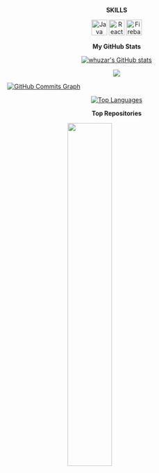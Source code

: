 <p align="center"><b>SKILLS</b></p>


<p align="center">
<a href="https://www.oracle.com/java/" target="_blank" rel="noreferrer"><img src="https://raw.githubusercontent.com/danielcranney/readme-generator/main/public/icons/skills/java-colored.svg" width="36" height="36" alt="Java" /></a>
<a href="https://reactjs.org/" target="_blank" rel="noreferrer"><img src="https://raw.githubusercontent.com/danielcranney/readme-generator/main/public/icons/skills/react-colored.svg" width="36" height="36" alt="React" /></a>
<a href="https://firebase.google.com/" target="_blank" rel="noreferrer"><img src="https://raw.githubusercontent.com/danielcranney/readme-generator/main/public/icons/skills/firebase-colored.svg" width="36" height="36" alt="Firebase" /></a>
</p>

<p align="center"><b>My GitHub Stats</b></p>

<a href="http://www.github.com/whuzar"><p align="center"><img src="https://github-readme-stats.vercel.app/api?username=whuzar&show_icons=true&hide=&count_private=true&title_color=3382ed&text_color=0891b2&icon_color=a855f7&bg_color=000000&hide_border=true&show_icons=true" alt="whuzar's GitHub stats" /></p></a>

<a href="http://www.github.com/whuzar"><p align="center"><img src="https://github-readme-streak-stats.herokuapp.com/?user=whuzar&stroke=0891b2&background=000000&ring=3382ed&fire=3382ed&currStreakNum=0891b2&currStreakLabel=3382ed&sideNums=0891b2&sideLabels=0891b2&dates=0891b2&hide_border=true" /></p></a>

<a href="http://www.github.com/whuzar"><img src="https://activity-graph.herokuapp.com/graph?username=whuzar&bg_color=000000&color=0891b2&line=a855f7&point=0891b2&area_color=000000&area=true&hide_border=true&custom_title=GitHub%20Commits%20Graph" alt="GitHub Commits Graph" /></a>

<p align="center"><a href="https://github.com/whuzar" align="left"><img src="https://github-readme-stats.vercel.app/api/top-langs/?username=whuzar&langs_count=10&title_color=3382ed&text_color=0891b2&icon_color=a855f7&bg_color=000000&hide_border=true&locale=en&custom_title=Top%20%Languages" alt="Top Languages" /></p></a>

<p align="center"><b>Top Repositories</b></p>

<div width="100%" align="center"><a href="https://github.com/whuzar/Finanse-Wspolnoty" align="left"><img align="center" width="45%" src="https://github-readme-stats.vercel.app/api/pin/?username=whuzar&repo=Finanse-Wspolnoty&title_color=3382ed&text_color=0891b2&icon_color=a855f7&bg_color=000000&hide_border=true&locale=en" /></a></div><br /><br /><br /><br /><br /><br /><br />
